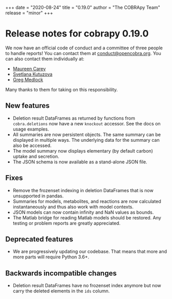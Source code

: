 +++
date = "2020-08-24"
title = "0.19.0"
author = "The COBRApy Team"
release = "minor"
+++

# Release notes for cobrapy 0.19.0

We now have an official code of conduct and a committee of three people to handle
reports! You can contact them at [conduct@opencobra.org](mailto:conduct@opencobra.org).
You can also contact them individually at:

* [Maureen Carey](mailto:MAC9JC@virginia.edu)
* [Svetlana Kutuzova](mailto:svegal@biosustain.dtu.dk)
* [Greg Medlock](mailto:GLM5UH@virginia.edu)
<!--more-->

Many thanks to them for taking on this responsibility.

## New features

- Deletion result DataFrames as returned by functions from `cobra.deletions`
  now have a new `knockout` accessor. See the docs on usage examples.
- All summaries are now persistent objects. The same summary can be displayed in
  multiple ways. The underlying data for the summary can also be accessed.
- The model summary now displays elementary (by default carbon) uptake and secretion.
- The JSON schema is now available as a stand-alone JSON file.

## Fixes

- Remove the frozenset indexing in deletion DataFrames that is now unsupported
  in pandas.
- Summaries for models, metabolites, and reactions are now calculated instantaneously
  and thus also work with model contexts.
- JSON models can now contain infinity and NaN values as bounds.
- The Matlab bridge for reading Matlab models should be restored. Any testing or
 problem reports are greatly appreciated.

## Deprecated features

- We are progressively updating our codebase. That means that more and more parts will
  require Python 3.6+.

## Backwards incompatible changes

- Deletion result DataFrames have no frozenset index anymore but now carry the
  deleted elements in the `ids` column.
